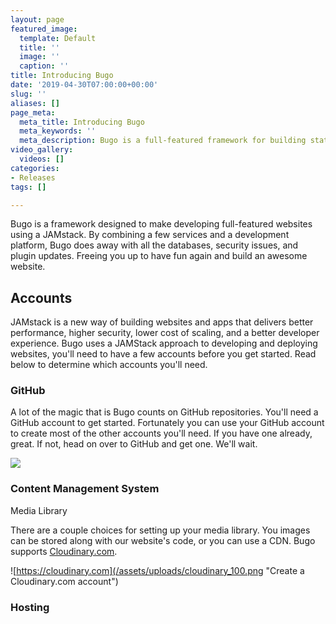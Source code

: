 ```yaml
---
layout: page
featured_image:
  template: Default
  title: ''
  image: ''
  caption: ''
title: Introducing Bugo
date: '2019-04-30T07:00:00+00:00'
slug: ''
aliases: []
page_meta:
  meta_title: Introducing Bugo
  meta_keywords: ''
  meta_description: Bugo is a full-featured framework for building static websites.
video_gallery:
  videos: []
categories:
- Releases
tags: []

---
```

Bugo is a framework designed to make developing full-featured websites using a JAMstack. By combining a few services and a development platform, Bugo does away with all the databases, security issues, and plugin updates. Freeing you up to have fun again and build an awesome website.

## Accounts

JAMstack is a new way of building websites and apps that delivers better performance, higher security, lower cost of scaling, and a better developer experience. Bugo uses a JAMStack approach to developing and deploying websites, you'll need to have a few accounts before you get started. Read below to determine which accounts you'll need.

### GitHub

A lot of the magic that is Bugo counts on GitHub repositories. You'll need a GitHub account to get started. Fortunately you can use your GitHub account to create most of the other accounts you'll need. If you have one already, great. If not, head on over to GitHub and get one. We'll wait. 

[![](/assets/uploads/GitHub_Logo_250.png)](https://github.com/join "Get a GitHub Account")

### Content Management System

Media Library

There are a couple choices for setting up your media library. You images can be stored along with our website's code, or you can use a CDN. Bugo supports [Cloudinary.com](https://cloudinary.com). 

![https://cloudinary.com](/assets/uploads/cloudinary_100.png "Create a Cloudinary.com account")

### Hosting